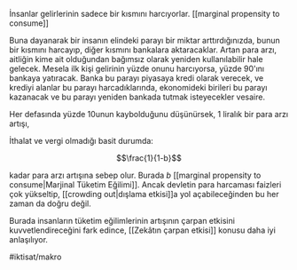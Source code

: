İnsanlar gelirlerinin sadece bir kısmını harcıyorlar. [[marginal propensity to consume]]

Buna dayanarak bir insanın elindeki parayı bir miktar arttırdığınızda, bunun bir kısmını harcayıp, diğer kısmını bankalara aktaracaklar. Artan para arzı, aitliğin kime ait olduğundan bağımsız olarak yeniden kullanılabilir hale gelecek. Mesela ilk kişi gelirinin yüzde onunu harcıyorsa, yüzde 90'ını bankaya yatıracak. Banka bu parayı piyasaya kredi olarak verecek, ve krediyi alanlar bu parayı harcadıklarında, ekonomideki birileri bu parayı kazanacak ve bu parayı yeniden bankada tutmak isteyecekler vesaire.

Her defasında yüzde 10unun kaybolduğunu düşünürsek, 1 liralık bir para arzı artışı,

İthalat ve vergi olmadığı basit durumda:

$$\frac{1}{1-b}$$

kadar para arzı artışına sebep olur. Burada $b$ [[marginal propensity to consume|Marjinal Tüketim Eğilimi]]. Ancak devletin para harcaması faizleri çok yükseltip, [[crowding out|dışlama etkisi]]a yol açabileceğinden bu her zaman da doğru değil.

Burada insanların tüketim eğilimlerinin artışının çarpan etkisini kuvvetlendireceğini fark edince,
[[Zekâtın çarpan etkisi]] konusu daha iyi anlaşılıyor.

#iktisat/makro 